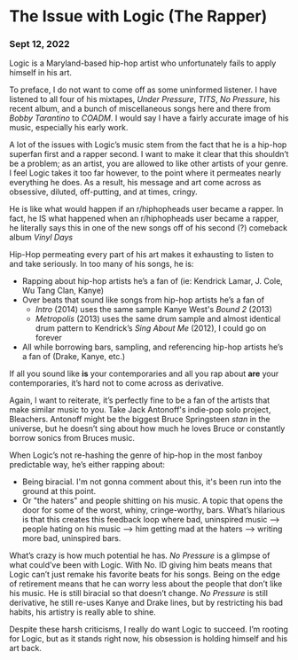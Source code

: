 # The Issue with Logic (The Rapper)

### Sept 12, 2022

Logic is a Maryland-based hip-hop artist who unfortunately fails to apply himself in his art.

To preface, I do not want to come off as some uninformed listener. I have listened to all four of his mixtapes, *Under Pressure*, *TITS*, *No Pressure*, his recent album, and a bunch of miscellaneous songs here and there from *Bobby Tarantino* to *COADM*. I would say I have a fairly accurate image of his music, especially his early work.

A lot of the issues with Logic’s music stem from the fact that he is a hip-hop superfan first and a rapper second. I want to make it clear that this shouldn’t be a problem; as an artist, you are allowed to like other artists of your genre. I feel Logic takes it too far however, to the point where it permeates nearly everything he does. As a result, his message and art come across as obsessive, diluted, off-putting, and at times, cringy.

He is like what would happen if an r/hiphopheads user became a rapper. In fact, he IS what happened when an r/hiphopheads user became a rapper, he literally says this in one of the new songs off of his second (?) comeback album *Vinyl Days*

Hip-Hop permeating every part of his art makes it exhausting to listen to and take seriously. In too many of his songs, he is:
- Rapping about hip-hop artists he’s a fan of (ie: Kendrick Lamar, J. Cole, Wu Tang Clan, Kanye)
- Over beats that sound like songs from hip-hop artists he’s a fan of 
  - *Intro* (2014) uses the same sample Kanye West's *Bound 2* (2013)
  - *Metropolis* (2013) uses the same drum sample and almost identical drum pattern to Kendrick’s *Sing About Me* (2012), I could go on forever
- All while borrowing bars, sampling, and referencing hip-hop artists he’s a fan of (Drake, Kanye, etc.)

If all you sound like **is** your contemporaries and all you rap about **are** your contemporaries, it’s hard not to come across as derivative.

Again, I want to reiterate, it’s perfectly fine to be a fan of the artists that make similar music to you. Take Jack Antonoff's indie-pop solo project, Bleachers. Antonoff might be the biggest Bruce Springsteen *stan* in the universe, but he doesn’t sing about how much he loves Bruce or constantly borrow sonics from Bruces music.

When Logic’s not re-hashing the genre of hip-hop in the most fanboy predictable way, he’s either rapping about:
- Being biracial. I'm not gonna comment about this, it's been run into the ground at this point.
- Or "the haters" and people shitting on his music. A topic that opens the door for some of the worst, whiny, cringe-worthy, bars. What’s hilarious is that this creates this feedback loop where bad, uninspired music —> people hating on his music —> him getting mad at the haters —> writing more bad, uninspired bars.

What’s crazy is how much potential he has. *No Pressure* is a glimpse of what could’ve been with Logic. With No. ID giving him beats means that Logic can’t just remake his favorite beats for his songs. Being on the edge of retirement means that he can worry less about the people that don’t like his music. He is still biracial so that doesn’t change. *No Pressure* is still derivative, he still re-uses Kanye and Drake lines, but by restricting his bad habits, his artistry is really able to shine.

Despite these harsh criticisms, I really do want Logic to succeed. I’m rooting for Logic, but as it stands right now, his obsession is holding himself and his art back.